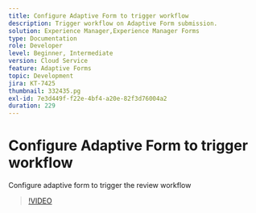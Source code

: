 ```yaml
---
title: Configure Adaptive Form to trigger workflow
description: Trigger workflow on Adaptive Form submission.
solution: Experience Manager,Experience Manager Forms
type: Documentation
role: Developer
level: Beginner, Intermediate
version: Cloud Service
feature: Adaptive Forms
topic: Development
jira: KT-7425
thumbnail: 332435.pg
exl-id: 7e3d449f-f22e-4bf4-a20e-82f3d76004a2
duration: 229
---
```

# Configure Adaptive Form to trigger workflow

Configure adaptive form to trigger the review workflow

>[!VIDEO](https://video.tv.adobe.com/v/332435?quality=12&learn=on)
